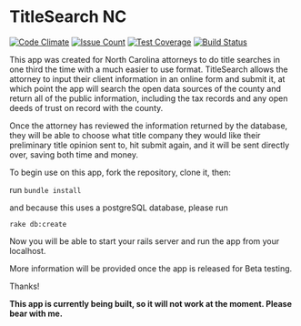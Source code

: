 # TitleSearch NC

[![Code Climate](https://codeclimate.com/github/LukasBarry/TitleSearch/badges/gpa.svg)](https://codeclimate.com/github/LukasBarry/TitleSearch) [![Issue Count](https://codeclimate.com/github/LukasBarry/TitleSearch/badges/issue_count.svg)](https://codeclimate.com/github/LukasBarry/TitleSearch) [![Test Coverage](https://codeclimate.com/github/LukasBarry/TitleSearch/badges/coverage.svg)](https://codeclimate.com/github/LukasBarry/TitleSearch/coverage) [![Build Status](https://travis-ci.org/LukasBarry/TitleSearch.svg?branch=master)](https://travis-ci.org/LukasBarry/TitleSearch)

This app was created for North Carolina attorneys to do title searches in one third the time with a much easier to use format. TitleSearch allows the attorney to input their client information in an online form and submit it, at which point the app will search the open data sources of the county and return all of the public information, including the tax records and any open deeds of trust on record with the county.

Once the attorney has reviewed the information returned by the database, they will be able to choose what title company they would like their preliminary title opinion sent to, hit submit again, and it will be sent directly over, saving both time and money.

To begin use on this app, fork the repository, clone it, then:

run `bundle install`

and because this uses a postgreSQL database, please run

`rake db:create`

Now you will be able to start your rails server and run the app from your localhost.

More information will be provided once the app is released for Beta testing.

Thanks!

**This app is currently being built, so it will not work at the moment. Please bear with me.**
